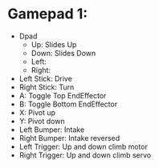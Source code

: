 # Gamepad 1:
* Dpad
    - Up: Slides Up
    - Down: Slides Down
    - Left:
    - Right:
* Left Stick: Drive
* Right Stick: Turn
* A: Toggle Top EndEffector
* B: Toggle Bottom EndEffector
* X: Pivot up
* Y: Pivot down
* Left Bumper: Intake
* Right Bumper: Intake reversed
* Left Trigger: Up and down climb motor
* Right Trigger: Up and down climb servo